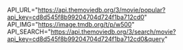 API_URL="https://api.themoviedb.org/3/movie/popular?api_key=cd8d545f8b99204704d724f1ba712cd0"
API_IMG="https://image.tmdb.org/t/p/w500"
API_SEARCH="https://api.themoviedb.org/3/search/movie?api_key=cd8d545f8b99204704d724f1ba712cd0&query"